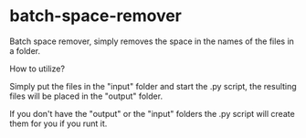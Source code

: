 # batch-space-remover
Batch space remover, simply removes the space in the names of the files in a folder.

How to utilize?

Simply put the files in the "input" folder and start the .py script, the resulting files will be placed in the "output" folder.

If you don't have the "output" or the "input" folders the .py script will create them for you if you runt it.
